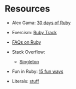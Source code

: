 # Resources

- Alex Gama: [30 days of Ruby](https://www.alexgama.io/search/?s=30+days+of+ruby)
- Exercism: [Ruby Track](https://exercism.io/my/tracks/ruby)
- [FAQs on Ruby](https://medium.com/swlh/faqs-on-ruby-ea28736bedae)
- Stack Overflow: 
  - [Singleton](https://stackoverflow.com/questions/2505067/class-self-idiom-in-ruby)
  
- Fun in Ruby: [15 fun ways](http://rubylearning.com/blog/2010/09/22/14-ways-to-have-fun-coding-ruby/)
- Literals: [stuff](https://docs.ruby-lang.org/en/2.0.0/syntax/literals_rdoc.html)
